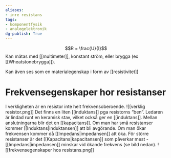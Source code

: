 ```yaml
---
aliases: 
- inre resistans
tags: 
- komponentfysik
- analogelektronik
dg-publish: True
---
```

$$R = \frac{U}{I}$$
Kan mätas med [[multimeter]], konstant ström, eller brygga (ex [[Wheatstonebrygga]]).

Kan även ses som en materialegenskap i form av [[resistivitet]]

# Frekvensegenskaper hor resistanser
I verkligheten är en resistor inte helt frekvensoberoende. 
![[verklig resistor.png]]
Det finns en liten [[induktans]] pga resistorns “ben”. Ledaren är lindad runt en keramisk stav, vilket också ger en [[induktans]]. Mellan anslutningarna blir det en [[kapacitans]]. Om man har små resistanser kommer [[Induktans|induktansen]] att bli avgörande. Om man ökar frekvensen kommer då [[Impedans|impedansen]] att öka. För större resistanser är det [[Kapacitans|kapacitansen]] som påverkar mest - [[Impedans|impedansen]] minskar vid ökande frekvens (se bild nedan). 
![[frekvensegenskaper hos resistans.png]]